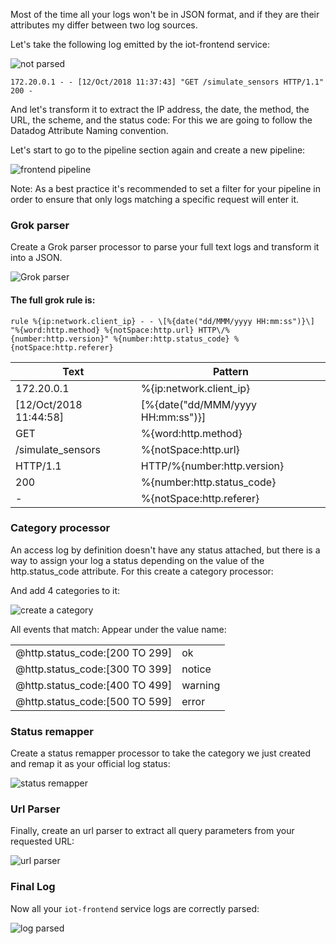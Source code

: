 Most of the time all your logs won't be in JSON format, and if they are their attributes my differ between two log sources.

Let's take the following log emitted by the iot-frontend service:

![not parsed](https://raw.githubusercontent.com/l0k0ms/workshops/master/log-workshop/assets/images/not_parsed_log.png)

```
172.20.0.1 - - [12/Oct/2018 11:37:43] "GET /simulate_sensors HTTP/1.1" 200 -
```

And let's transform it to extract the IP address, the date, the method, the URL, the scheme, and the status code: For this we are going to follow the Datadog Attribute Naming convention.

Let's start to go to the pipeline section again and create a new pipeline:

![frontend pipeline](https://raw.githubusercontent.com/l0k0ms/workshops/master/log-workshop/assets/images/frontend_pipeline.png)

Note: As a best practice it's recommended to set a filter for your pipeline in order to ensure that only logs matching a specific request will enter it.

### Grok parser

Create a Grok parser processor to parse your full text logs and transform it into a JSON.

![Grok parser](https://raw.githubusercontent.com/l0k0ms/workshops/master/log-workshop/assets/images/grok_parser.png)

#### The full grok rule is:

```
rule %{ip:network.client_ip} - - \[%{date("dd/MMM/yyyy HH:mm:ss")}\] "%{word:http.method} %{notSpace:http.url} HTTP\/%{number:http.version}" %{number:http.status_code} %{notSpace:http.referer}
```

| Text                   | Pattern                             |
| -----                  | ----                                |
| 172.20.0.1             | %{ip:network.client_ip}             |
| [12/Oct/2018 11:44:58] | \[%{date("dd/MMM/yyyy HH:mm:ss")}\] |
| GET                    | %{word:http.method}                 |
| /simulate_sensors      | %{notSpace:http.url}                |
| HTTP/1.1               | HTTP\/%{number:http.version}        |
| 200                    | %{number:http.status_code}          |
| -                      | %{notSpace:http.referer}            |

### Category processor

An access log by definition doesn't have any status attached, but there is a way to assign your log a status depending on the value of the http.status_code attribute. For this create a category processor:

And add 4 categories to it:

![create a category](https://raw.githubusercontent.com/l0k0ms/workshops/master/log-workshop/assets/images/create_a_category.png)

All events that match:  Appear under the value name:

|                                |         |
| ---                            | ---     |
| @http.status_code:[200 TO 299] | ok      |
| @http.status_code:[300 TO 399] | notice  |
| @http.status_code:[400 TO 499] | warning |
| @http.status_code:[500 TO 599] | error   |


### Status remapper

Create a status remapper processor to take the category we just created and remap it as your official log status:

![status remapper](https://raw.githubusercontent.com/l0k0ms/workshops/master/log-workshop/assets/images/status_remapper.png)

### Url Parser

Finally, create an url parser to extract all query parameters from your requested URL:

![url parser](https://raw.githubusercontent.com/l0k0ms/workshops/master/log-workshop/assets/images/url_parser.png)

### Final Log

Now all your `iot-frontend` service logs are correctly parsed:

![log parsed](https://raw.githubusercontent.com/l0k0ms/workshops/master/log-workshop/assets/images/log_parsed.png)